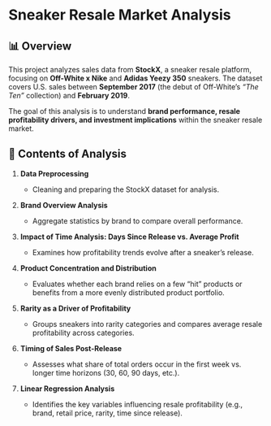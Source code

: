 # Sneaker Resale Market Analysis  

## 📊 Overview  
This project analyzes sales data from **StockX**, a sneaker resale platform, focusing on **Off-White x Nike** and **Adidas Yeezy 350** sneakers. The dataset covers U.S. sales between **September 2017** (the debut of Off-White’s *“The Ten”* collection) and **February 2019**.  

The goal of this analysis is to understand **brand performance, resale profitability drivers, and investment implications** within the sneaker resale market.  

## 📂 Contents of Analysis  

1. **Data Preprocessing**  
   - Cleaning and preparing the StockX dataset for analysis.  

2. **Brand Overview Analysis**  
   - Aggregate statistics by brand to compare overall performance.  

3. **Impact of Time Analysis: Days Since Release vs. Average Profit**  
   - Examines how profitability trends evolve after a sneaker’s release.  

4. **Product Concentration and Distribution**  
   - Evaluates whether each brand relies on a few “hit” products or benefits from a more evenly distributed product portfolio.  

5. **Rarity as a Driver of Profitability**  
   - Groups sneakers into rarity categories and compares average resale profitability across categories.  

6. **Timing of Sales Post-Release**  
   - Assesses what share of total orders occur in the first week vs. longer time horizons (30, 60, 90 days, etc.).  

7. **Linear Regression Analysis**  
   - Identifies the key variables influencing resale profitability (e.g., brand, retail price, rarity, time since release).
